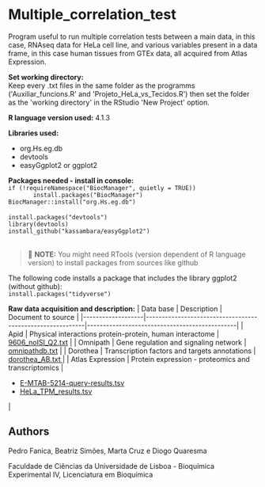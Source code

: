 # Multiple_correlation_test
<p>Program useful to run multiple correlation tests between a main data, in this case, RNAseq data for HeLa cell line, and various variables present in a data frame, in this case human tissues from GTEx data, all acquired from Atlas Expression.</p>

<p><b>Set working directory:</b> <br>Keep every .txt files in the same folder as the programms ('Auxiliar_funcions.R' and 'Projeto_HeLa_vs_Tecidos.R') then set the folder as the 'working directory' in the RStudio 'New Project' option.</p>

<p><b>R language version used:</b>  4.1.3</p>
<p><b>Libraries used:</b> </p>
<ul>
  <li>org.Hs.eg.db</li>
  <li>devtools</li>
  <li>easyGgplot2 or ggplot2</li>
</ul>

<p><b>Packages needed - install in console:</b><br>
<code>if (!requireNamespace("BiocManager", quietly = TRUE))</code><br>
<code>       install.packages("BiocManager")</code><br>
<code>BiocManager::install("org.Hs.eg.db")</code><br><br>  
<code>install.packages("devtools")</code><br>
<code>library(devtools)</code><br>
<code>install_github("kassambara/easyGgplot2")</code><br><br>
  
> :memo: **NOTE:** You might need RTools (version dependent of R language version) to install packages from sources like github 
<p>The following code installs a package that includes the library ggplot2 (without github):<br>  
<code>install.packages("tidyverse")</code></p>

<b>Raw data acquisition and description:</b>
| Data base         | Description                                               | Document to source                            |
|-------------------|-----------------------------------------------------------|-----------------------------------------------|
| Apid              | Physical interactions protein-protein, human interactome  | <a href="http://cicblade.dep.usal.es:8080/APID/init.action " target="_blank">9606_noISI_Q2.txt</a>         |
| Omnipath          | Gene regulation and signaling network                     | <a href="http://omnipathdb.org/interactions/" target="_blank">omnipathdb.txt</a>            |
| Dorothea          | Transcription factors and targets annotations             | <a href="https://omnipathdb.org/interactions/?datasets=tfregulons&tfregulons_levels=A,B" target="_blank"> dorothea_AB.txt </a>  |
| Atlas Expression  | Protein expression - proteomics and transcriptomics       | <ul><li><a href="https://www.ebi.ac.uk/gxa/experiments/E-MTAB-5214/Results " target="_blank">E-MTAB-5214-query-results.tsv</a> <li><a href="https://www.ebi.ac.uk/gxa/experiments/E-MTAB-2706/Results " target="_blank">HeLa_TPM_results.tsv</a></li></ul>|

## Authors
<p>Pedro Fanica, Beatriz Simões, Marta Cruz e Diogo Quaresma</p>
Faculdade de Ciências da Universidade de Lisboa - Bioquímica Experimental IV, Licenciatura em Bioquímica
